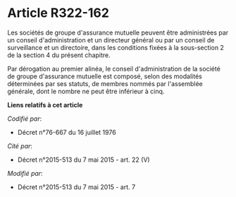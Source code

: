 # Article R322-162

Les sociétés de groupe d'assurance mutuelle peuvent être administrées par un conseil d'administration et un directeur général
ou par un conseil de surveillance et un directoire, dans les conditions fixées à la sous-section 2 de la section 4 du présent
chapitre.

Par dérogation au premier alinéa, le conseil d'administration de la société de groupe d'assurance mutuelle est composé, selon
des modalités déterminées par ses statuts, de membres nommés par l'assemblée générale, dont le nombre ne peut être inférieur
à cinq.

**Liens relatifs à cet article**

_Codifié par_:

  - Décret n°76-667 du 16 juillet 1976

_Cité par_:

  - Décret n°2015-513 du 7 mai 2015 - art. 22 (V)

_Modifié par_:

  - Décret n°2015-513 du 7 mai 2015 - art. 7
